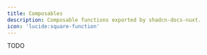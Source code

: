 ```yaml
---
title: Composables
description: Composable functions exported by shadcn-docs-nuxt.
icon: 'lucide:square-function'
---
```


TODO
